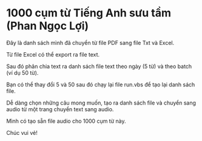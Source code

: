 # 1000 cụm từ Tiếng Anh sưu tầm (Phan Ngọc Lợi)

Đây là danh sách mình đã chuyển từ file PDF sang file Txt và Excel.

Từ file Excel có thể export ra file text.

Sau đó phân chia text ra danh sách file text theo ngày (5 từ) và theo batch (ví dụ 50 từ).

Bạn có thể thay đổi 5 và 50 sau đó chạy lại file run.vbs để tạo lại danh sách file.

Dễ dàng chọn những câu mong muốn, tạo ra danh sách file và chuyển sang audio từ một trang chuyển text sang audio.

Mình có tạo sẵn file audio cho 1000 cụm từ này.

Chúc vui vẻ!
